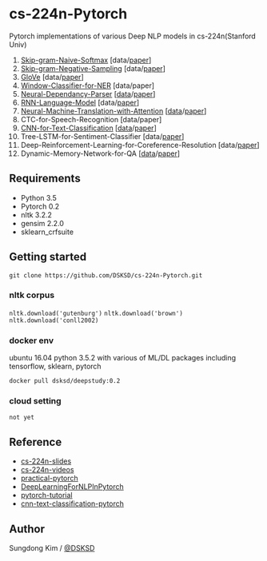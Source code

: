 # cs-224n-Pytorch

Pytorch implementations of various Deep NLP models in cs-224n(Stanford Univ)


01. <a href="https://github.com/DSKSD/cs-224n-Pytorch/blob/master/01.Skip-gram-Naive-Softmax.ipynb">Skip-gram-Naive-Softmax</a> [data/<a href="https://arxiv.org/abs/1301.3781">paper</a>]
02. <a href="https://github.com/DSKSD/cs-224n-Pytorch/blob/master/02.Skip-gram-Negative-Sampling.ipynb">Skip-gram-Negative-Sampling</a> [data/<a href="http://papers.nips.cc/paper/5021-distributed-representations-of-words-and-phrases-and-their-compositionality.pdf">paper</a>]
03. <a href="https://github.com/DSKSD/cs-224n-Pytorch/blob/master/03.GloVe.ipynb">GloVe</a> [data/<a href="https://nlp.stanford.edu/pubs/glove.pdf">paper</a>]
04. <a href="https://github.com/DSKSD/cs-224n-Pytorch/blob/master/04.Window-Classifier-for-NER.ipynb">Window-Classifier-for-NER</a> [data/paper]
05. <a href="https://github.com/DSKSD/cs-224n-Pytorch/blob/master/05.Neural-Dependancy-Parser.ipynb">Neural-Dependancy-Parser</a> [<a href="https://github.com/rguthrie3/DeepDependencyParsingProblemSet/tree/master/data">data</a>/<a href="http://cs.stanford.edu/people/danqi/papers/emnlp2014.pdf">paper</a>]
06. <a href="https://github.com/DSKSD/cs-224n-Pytorch/blob/master/06.RNN-Language-Model.ipynb">RNN-Language-Model</a> [data/<a href="https://arxiv.org/pdf/1504.00941.pdf">paper</a>]
07. <a href="https://github.com/DSKSD/cs-224n-Pytorch/blob/master/07.Neural-Machine-Translation-with-Attention.ipynb">Neural-Machine-Translation-with-Attention</a> [<a href="http://www.manythings.org/anki/fra-eng.zip">data</a>/<a href="https://arxiv.org/pdf/1409.0473.pdf">paper</a>]
08. CTC-for-Speech-Recognition [data/paper]
09. <a href="https://github.com/DSKSD/cs-224n-Pytorch/blob/master/09.CNN-for-Text-Classification.ipynb">CNN-for-Text-Classification</a> [<a href="http://cogcomp.org/Data/QA/QC/train_5500.label">data</a>/<a href="http://www.aclweb.org/anthology/D14-1181">paper</a>]
10. Tree-LSTM-for-Sentiment-Classifier [data/<a href="http://www.aclweb.org/anthology/P15-1150">paper</a>]
11. Deep-Reinforcement-Learning-for-Coreference-Resolution [data/<a href="http://cs.stanford.edu/people/kevclark/resources/clark-manning-emnlp2016-deep.pdf">paper</a>]
12. Dynamic-Memory-Network-for-QA [<a href="http://www.thespermwhale.com/jaseweston/babi/tasks_1-20_v1-2.tar.gz">data</a>/<a href="https://arxiv.org/abs/1506.07285">paper</a>]


## Requirements

- Python 3.5
- Pytorch 0.2
- nltk 3.2.2
- gensim 2.2.0
- sklearn_crfsuite

## Getting started

`git clone https://github.com/DSKSD/cs-224n-Pytorch.git`

### nltk corpus

`nltk.download('gutenburg')`
`nltk.download('brown')`
`nltk.download('conll2002)`

### docker env
ubuntu 16.04 python 3.5.2 with various of ML/DL packages including tensorflow, sklearn, pytorch

`docker pull dsksd/deepstudy:0.2`

### cloud setting

`not yet`

## Reference

* <a href="http://web.stanford.edu/class/cs224n/syllabus.html">cs-224n-slides</a>
* <a href="https://www.youtube.com/watch?v=OQQ-W_63UgQ&list=PL3FW7Lu3i5Jsnh1rnUwq_TcylNr7EkRe6">cs-224n-videos</a>
* <a href="https://github.com/spro/practical-pytorch">practical-pytorch</a>
* <a href="https://github.com/rguthrie3/DeepLearningForNLPInPytorch">DeepLearningForNLPInPytorch</a>
* <a href="https://github.com/yunjey/pytorch-tutorial">pytorch-tutorial</a>
* <a href="https://github.com/Shawn1993/cnn-text-classification-pytorch">cnn-text-classification-pytorch</a>

## Author

Sungdong Kim / <a href="https://github.com/DSKSD">@DSKSD</a>